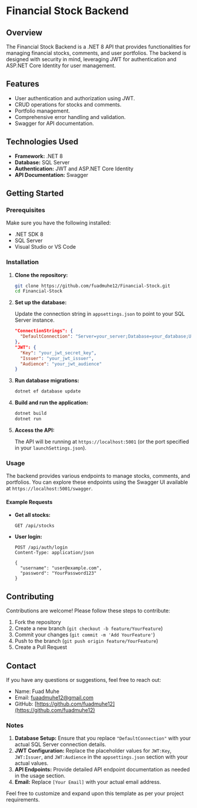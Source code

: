 # Financial Stock Backend

## Overview

The Financial Stock Backend is a .NET 8 API that provides functionalities for managing financial stocks, comments, and user portfolios. The backend is designed with security in mind, leveraging JWT for authentication and ASP.NET Core Identity for user management.

## Features

- User authentication and authorization using JWT.
- CRUD operations for stocks and comments.
- Portfolio management.
- Comprehensive error handling and validation.
- Swagger for API documentation.

## Technologies Used

- **Framework:** .NET 8
- **Database:** SQL Server
- **Authentication:** JWT and ASP.NET Core Identity
- **API Documentation:** Swagger

## Getting Started

### Prerequisites

Make sure you have the following installed:

- .NET SDK 8
- SQL Server
- Visual Studio or VS Code

### Installation

1. **Clone the repository:**

   ```sh
   git clone https://github.com/fuadmuhe12/Financial-Stock.git
   cd Financial-Stock
   ```

2. **Set up the database:**

   Update the connection string in `appsettings.json` to point to your SQL Server instance.

   ```json
   "ConnectionStrings": {
     "DefaultConnection": "Server=your_server;Database=your_database;User Id=your_user;Password=your_password;"
   },
   "JWT": {
     "Key": "your_jwt_secret_key",
     "Issuer": "your_jwt_issuer",
     "Audience": "your_jwt_audience"
   }
   ```

3. **Run database migrations:**

   ```sh
   dotnet ef database update
   ```

4. **Build and run the application:**

   ```sh
   dotnet build
   dotnet run
   ```

5. **Access the API:**

   The API will be running at `https://localhost:5001` (or the port specified in your `launchSettings.json`).

### Usage

The backend provides various endpoints to manage stocks, comments, and portfolios. You can explore these endpoints using the Swagger UI available at `https://localhost:5001/swagger`.

#### Example Requests

- **Get all stocks:**

  ```http
  GET /api/stocks
  ```



- **User login:**

  ```http
  POST /api/auth/login
  Content-Type: application/json

  {
    "username": "user@example.com",
    "password": "YourPassword123"
  }
  ```

## Contributing

Contributions are welcome! Please follow these steps to contribute:

1. Fork the repository
2. Create a new branch (`git checkout -b feature/YourFeature`)
3. Commit your changes (`git commit -m 'Add YourFeature'`)
4. Push to the branch (`git push origin feature/YourFeature`)
5. Create a Pull Request



## Contact

If you have any questions or suggestions, feel free to reach out:

- Name: Fuad Muhe
- Email: [fuaadmuhe12@gmail.com](fuaadmuhe12@gmail.com)
- GitHub: [https://github.com/fuadmuhe12](https://github.com/fuadmuhe12)


### Notes

1. **Database Setup:** Ensure that you replace `"DefaultConnection"` with your actual SQL Server connection details.
2. **JWT Configuration:** Replace the placeholder values for `JWT:Key`, `JWT:Issuer`, and `JWT:Audience` in the `appsettings.json` section with your actual values.
3. **API Endpoints:** Provide detailed API endpoint documentation as needed in the usage section.
4. **Email:** Replace `[Your Email]` with your actual email address.

Feel free to customize and expand upon this template as per your project requirements.